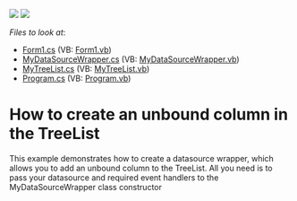 <!-- default badges list -->
[![](https://img.shields.io/badge/Open_in_DevExpress_Support_Center-FF7200?style=flat-square&logo=DevExpress&logoColor=white)](https://supportcenter.devexpress.com/ticket/details/E2296)
[![](https://img.shields.io/badge/📖_How_to_use_DevExpress_Examples-e9f6fc?style=flat-square)](https://docs.devexpress.com/GeneralInformation/403183)
<!-- default badges end -->
<!-- default file list -->
*Files to look at*:

* [Form1.cs](./CS/WindowsApplication1/Form1.cs) (VB: [Form1.vb](./VB/WindowsApplication1/Form1.vb))
* [MyDataSourceWrapper.cs](./CS/WindowsApplication1/MyDataSourceWrapper.cs) (VB: [MyDataSourceWrapper.vb](./VB/WindowsApplication1/MyDataSourceWrapper.vb))
* [MyTreeList.cs](./CS/WindowsApplication1/MyTreeList.cs) (VB: [MyTreeList.vb](./VB/WindowsApplication1/MyTreeList.vb))
* [Program.cs](./CS/WindowsApplication1/Program.cs) (VB: [Program.vb](./VB/WindowsApplication1/Program.vb))
<!-- default file list end -->
# How to create an unbound column in the TreeList


<p>This example demonstrates how to create a datasource wrapper, which allows you to add an unbound column to the TreeList. All you need is to pass your datasource and required event handlers to the MyDataSourceWrapper class constructor</p>

<br/>


